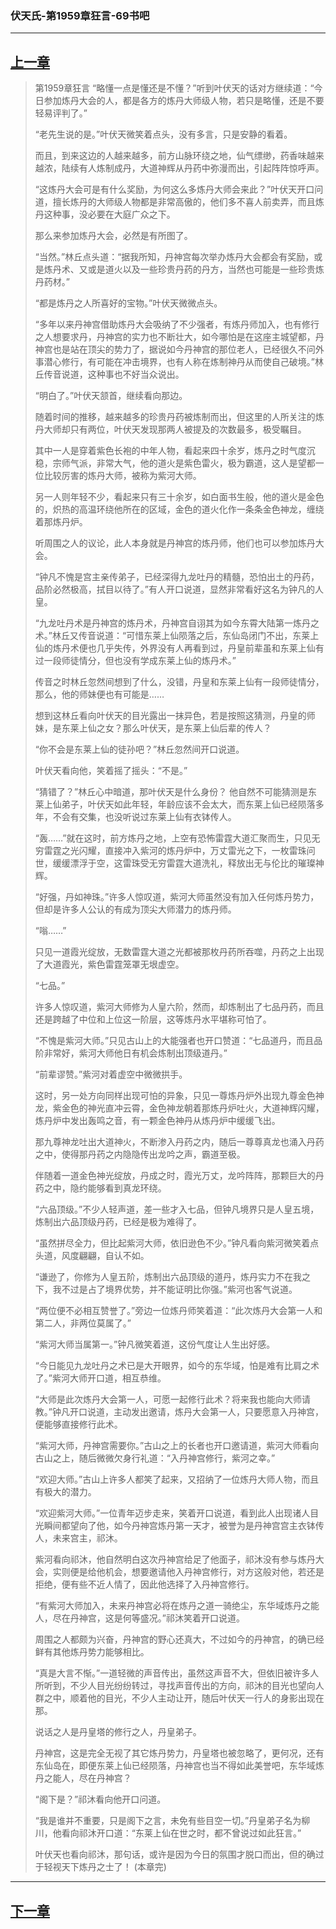 ### 伏天氏-第1959章狂言-69书吧

--------
[上一章](./907a31523f0358206577b325ee4b4557.md)
--------


>
>
>
>第1959章狂言
>“略懂一点是懂还是不懂？”听到叶伏天的话对方继续道：“今日参加炼丹大会的人，都是各方的炼丹大师级人物，若只是略懂，还是不要轻易评判了。”
>
>“老先生说的是。”叶伏天微笑着点头，没有多言，只是安静的看着。
>
>而且，到来这边的人越来越多，前方山脉环绕之地，仙气缥缈，药香味越来越浓，陆续有人炼制成丹，大道神辉从丹药中弥漫而出，引起阵阵惊呼声。
>
>“这炼丹大会可是有什么奖励，为何这么多炼丹大师会来此？”叶伏天开口问道，擅长炼丹的大师级人物都是非常高傲的，他们多不喜人前卖弄，而且炼丹这种事，没必要在大庭广众之下。
>
>那么来参加炼丹大会，必然是有所图了。
>
>“当然。”林丘点头道：“据我所知，丹神宫每次举办炼丹大会都会有奖励，或是炼丹术、又或是道火以及一些珍贵丹药的丹方，当然也可能是一些珍贵炼丹药材。”
>
>“都是炼丹之人所喜好的宝物。”叶伏天微微点头。
>
>“多年以来丹神宫借助炼丹大会吸纳了不少强者，有炼丹师加入，也有修行之人想要求丹，丹神宫的实力也不断壮大，如今哪怕是在这座主城望都，丹神宫也是站在顶尖的势力了，据说如今丹神宫的那位老人，已经很久不问外事潜心修行，有可能在冲击境界，也有人称在炼制神丹从而使自己破境。”林丘传音说道，这种事也不好当众说出。
>
>“明白了。”叶伏天颔首，继续看向那边。
>
>随着时间的推移，越来越多的珍贵丹药被炼制而出，但这里的人所关注的炼丹大师却只有两位，叶伏天发现那两人被提及的次数最多，极受瞩目。
>
>其中一人是穿着紫色长袍的中年人物，看起来四十余岁，炼丹之时气度沉稳，宗师气派，非常大气，他的道火是紫色雷火，极为霸道，这人是望都一位比较厉害的炼丹大师，被称为紫河大师。
>
>另一人则年轻不少，看起来只有三十余岁，如白面书生般，他的道火是金色的，炽热的高温环绕他所在的区域，金色的道火化作一条条金色神龙，缠绕着那炼丹炉。
>
>听周围之人的议论，此人本身就是丹神宫的炼丹师，他们也可以参加炼丹大会。
>
>“钟凡不愧是宫主亲传弟子，已经深得九龙吐丹的精髓，恐怕出土的丹药，品阶必然极高，拭目以待了。”有人开口说道，显然非常看好这名为钟凡的人皇。
>
>“九龙吐丹术是丹神宫的炼丹术，丹神宫自诩其为如今东霄大陆第一炼丹之术。”林丘又传音说道：“可惜东莱上仙陨落之后，东仙岛闭门不出，东莱上仙的炼丹术便也几乎失传，外界没有人再看到过，丹皇前辈虽和东莱上仙有过一段师徒情分，但也没有学成东莱上仙的炼丹术。”
>
>传音之时林丘忽然间想到了什么，没错，丹皇和东莱上仙有一段师徒情分，那么，他的师妹便也有可能是……
>
>想到这林丘看向叶伏天的目光露出一抹异色，若是按照这猜测，丹皇的师妹，是东莱上仙之女？那么叶伏天，是东莱上仙后辈的传人？
>
>“你不会是东莱上仙的徒孙吧？”林丘忽然间开口说道。
>
>叶伏天看向他，笑着摇了摇头：“不是。”
>
>“猜错了？”林丘心中暗道，那叶伏天是什么身份？
>他自然不可能猜测是东莱上仙弟子，叶伏天如此年轻，年龄应该不会太大，而东莱上仙已经陨落多年，不会有交集，也没听说过东莱上仙有衣钵传人。
>
>“轰……”就在这时，前方炼丹之地，上空有恐怖雷霆大道汇聚而生，只见无穷雷霆之光闪耀，直接冲入紫河的炼丹炉中，万丈雷光之下，一枚雷珠问世，缓缓漂浮于空，这雷珠受无穷雷霆大道洗礼，释放出无与伦比的璀璨神辉。
>
>“好强，丹如神珠。”许多人惊叹道，紫河大师虽然没有加入任何炼丹势力，但却是许多人公认的有成为顶尖大师潜力的炼丹师。
>
>“嗡……”
>
>只见一道霞光绽放，无数雷霆大道之光都被那枚丹药所吞噬，丹药之上出现了大道霞光，紫色雷霆笼罩无垠虚空。
>
>“七品。”
>
>许多人惊叹道，紫河大师修为人皇六阶，然而，却炼制出了七品丹药，而且还是跨越了中位和上位这一阶层，这等炼丹水平堪称可怕了。
>
>“不愧是紫河大师。”只见古山上的大能强者也开口赞道：“七品道丹，而且品阶非常好，紫河大师他日有机会炼制出顶级道丹。”
>
>“前辈谬赞。”紫河对着虚空中微微拱手。
>
>这时，另一处方向同样出现可怕的异象，只见一尊炼丹炉外出现九尊金色神龙，紫金色的神光直冲云霄，金色神龙朝着那炼丹炉吐火，大道神辉闪耀，炼丹炉中发出轰鸣之音，有一颗金色神丹从炼丹炉中缓缓飞出。
>
>那九尊神龙吐出大道神火，不断渗入丹药之内，随后一尊尊真龙也涌入丹药之中，使得那丹药之内隐隐传出龙吟之声，霸道至极。
>
>伴随着一道金色神光绽放，丹成之时，霞光万丈，龙吟阵阵，那颗巨大的丹药之中，隐约能够看到真龙环绕。
>
>“六品顶级。”不少人轻声道，差一些才入七品，但钟凡境界只是人皇五境，炼制出六品顶级丹药，已经是极为难得了。
>
>“虽然拼尽全力，但比起紫河大师，依旧逊色不少。”钟凡看向紫河微笑着点头道，风度翩翩，自认不如。
>
>“谦逊了，你修为人皇五阶，炼制出六品顶级的道丹，炼丹实力不在我之下，我不过是占了境界优势，并不能证明比你强。”紫河也客气说道。
>
>“两位便不必相互赞誉了。”旁边一位炼丹师笑着道：“此次炼丹大会第一人和第二人，非两位莫属了。”
>
>“紫河大师当属第一。”钟凡微笑着道，这份气度让人生出好感。
>
>“今日能见九龙吐丹之术已是大开眼界，如今的东华域，怕是难有比肩之术了。”紫河大师开口道，相互恭维。
>
>“大师是此次炼丹大会第一人，可愿一起修行此术？将来我也能向大师请教。”钟凡开口说道，主动发出邀请，炼丹大会第一人，只要愿意入丹神宫，便能够直接修行此术。
>
>“紫河大师，丹神宫需要你。”古山之上的长者也开口邀请道，紫河大师看向古山之上，随后微微欠身行礼道：“入丹神宫修行，紫河之幸。”
>
>“欢迎大师。”古山上许多人都笑了起来，又招纳了一位炼丹大师人物，而且有极大的潜力。
>
>“欢迎紫河大师。”一位青年迈步走来，笑着开口说道，看到此人出现诸人目光瞬间都望向了他，如今丹神宫炼丹第一天才，被誉为是丹神宫宫主衣钵传人，未来宫主，祁沐。
>
>紫河看向祁沐，他自然明白这次丹神宫给足了他面子，祁沐没有参与炼丹大会，实则便是给他机会，想要邀请他入丹神宫修行，对方这般对他，若还是拒绝，便有些不近人情了，因此他选择了入丹神宫修行。
>
>“有紫河大师加入，未来丹神宫必将在炼丹之道一骑绝尘，东华域炼丹之能人，尽在丹神宫，这是何等盛况。”祁沐笑着开口说道。
>
>周围之人都颇为兴奋，丹神宫的野心还真大，不过如今的丹神宫，的确已经鲜有其他炼丹势力能够相比。
>
>“真是大言不惭。”一道轻微的声音传出，虽然这声音不大，但依旧被许多人所听到，不少人目光纷纷转过，寻找声音传出的方向，祁沐的目光也望向人群之中，顺着他的目光，不少人主动让开，随后叶伏天一行人的身影出现在那。
>
>说话之人是丹皇塔的修行之人，丹皇弟子。
>
>丹神宫，这是完全无视了其它炼丹势力，丹皇塔也被忽略了，更何况，还有东仙岛在，即便东莱上仙已经陨落，丹神宫也当不得如此美誉吧，东华域炼丹之能人，尽在丹神宫？
>
>“阁下是？”祁沐看向他开口问道。
>
>“我是谁并不重要，只是阁下之言，未免有些目空一切。”丹皇弟子名为柳川，他看向祁沐开口道：“东莱上仙在世之时，都不曾说过如此狂言。”
>
>叶伏天也看向祁沐，那句话，或许是因为今日的氛围才脱口而出，但的确过于轻视天下炼丹之士了！
>(本章完)
>
>

--------
[下一章](./f4635cebc014ba51dd31ae4d7525daaf.md)
--------
